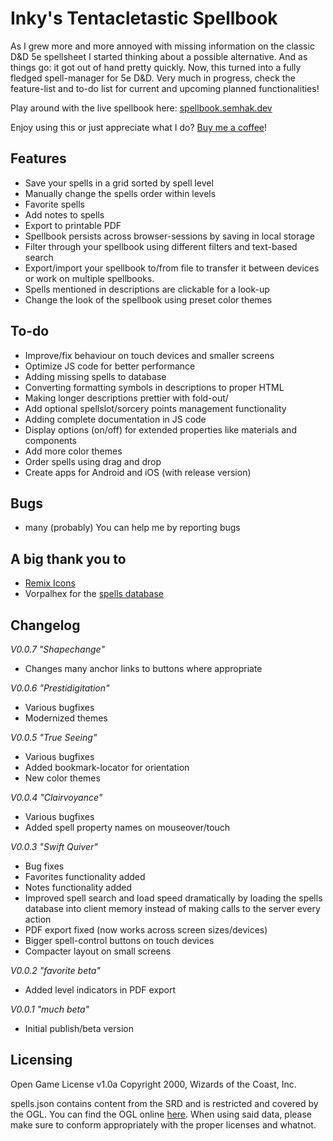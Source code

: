 # Inky's Tentacletastic Spellbook
As I grew more and more annoyed with missing information on the classic D&D 5e spellsheet I started thinking about a possible alternative. And as things go: it got out of hand pretty quickly. Now, this turned into a fully fledged spell-manager for 5e D&D. Very much in progress, check the feature-list and to-do list for current and upcoming planned functionalities!

Play around with the live spellbook here: [spellbook.semhak.dev](https://spellbook.semhak.dev)

Enjoy using this or just appreciate what I do? [Buy me a coffee](https://paypal.me/nielshak)!

## Features
- Save your spells in a grid sorted by spell level
- Manually change the spells order within levels
- Favorite spells
- Add notes to spells
- Export to printable PDF
- Spellbook persists across browser-sessions by saving in local storage
- Filter through your spellbook using different filters and text-based search
- Export/import your spellbook to/from file to transfer it between devices or work on multiple spellbooks. 
- Spells mentioned in descriptions are clickable for a look-up
- Change the look of the spellbook using preset color themes

## To-do
- Improve/fix behaviour on touch devices and smaller screens
- Optimize JS code for better performance
- Adding missing spells to database
- Converting formatting symbols in descriptions to proper HTML
- Making longer descriptions prettier with fold-out/
- Add optional spellslot/sorcery points management functionality
- Adding complete documentation in JS code
- Display options (on/off) for extended properties like materials and components
- Add more color themes
- Order spells using drag and drop 
- Create apps for Android and iOS (with release version)

## Bugs
- many (probably)
You can help me by reporting bugs

## A big thank you to
- [Remix Icons](https://github.com/Remix-Design/remixicon)
- Vorpalhex for the [spells database](https://github.com/vorpalhex/srd_spells) 

## Changelog
*V0.0.7 "Shapechange"*
- Changes many anchor links to buttons where appropriate

*V0.0.6 "Prestidigitation"*
- Various bugfixes
- Modernized themes

*V0.0.5 "True Seeing"*
- Various bugfixes
- Added bookmark-locator for orientation
- New color themes

*V0.0.4 "Clairvoyance"*
- Various bugfixes
- Added spell property names on mouseover/touch

*V0.0.3 "Swift Quiver"*
- Bug fixes
- Favorites functionality added
- Notes functionality added
- Improved spell search and load speed dramatically by loading the spells database into client memory instead of making calls to the server every action
- PDF export fixed (now works across screen sizes/devices)
- Bigger spell-control buttons on touch devices
- Compacter layout on small screens

*V0.0.2 "favorite beta"*
- Added level indicators in PDF export

*V0.0.1 "much beta"*
- Initial publish/beta version

## Licensing 
Open Game License v1.0a Copyright 2000, Wizards of the Coast, Inc.

spells.json contains content from the SRD and is restricted and covered by the OGL. You can find the OGL online [here](http://www.opengamingfoundation.org/ogl.html). When using said data, please make sure to conform appropriately with the proper licenses and whatnot.
